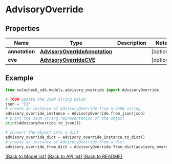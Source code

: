 # AdvisoryOverride


## Properties

Name | Type | Description | Notes
------------ | ------------- | ------------- | -------------
**annotation** | [**AdvisoryOverrideAnnotation**](AdvisoryOverrideAnnotation.md) |  | [optional] 
**cve** | [**AdvisoryOverrideCVE**](AdvisoryOverrideCVE.md) |  | [optional] 

## Example

```python
from vulncheck_sdk.models.advisory_override import AdvisoryOverride

# TODO update the JSON string below
json = "{}"
# create an instance of AdvisoryOverride from a JSON string
advisory_override_instance = AdvisoryOverride.from_json(json)
# print the JSON string representation of the object
print(AdvisoryOverride.to_json())

# convert the object into a dict
advisory_override_dict = advisory_override_instance.to_dict()
# create an instance of AdvisoryOverride from a dict
advisory_override_from_dict = AdvisoryOverride.from_dict(advisory_override_dict)
```
[[Back to Model list]](../README.md#documentation-for-models) [[Back to API list]](../README.md#documentation-for-api-endpoints) [[Back to README]](../README.md)


